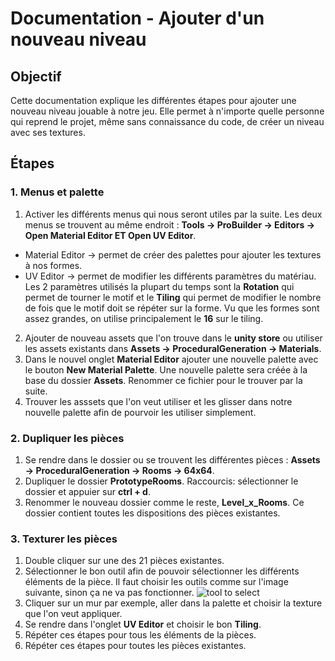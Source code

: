 # Documentation - Ajouter d'un nouveau niveau

## Objectif
Cette documentation explique les différentes étapes pour ajouter une nouveau niveau jouable à notre jeu. Elle permet
à n'importe quelle personne qui reprend le projet, même sans connaissance du code, de créer un niveau avec ses textures.

## Étapes

### 1. Menus et palette
1. Activer les différents menus qui nous seront utiles par la suite. Les deux menus se trouvent au même endroit : **Tools -> ProBuilder -> Editors -> Open Material Editor ET Open UV Editor**.
- Material Editor -> permet de créer des palettes pour ajouter les textures à nos formes.
- UV Editor -> permet de modifier les différents paramètres du matériau. Les 2 paramètres utilisés la plupart du temps sont la **Rotation** qui permet de tourner le motif et le **Tiling** qui permet de modifier le nombre de fois que le motif doit se répéter sur la forme. Vu que les formes sont assez grandes, on utilise principalement le **16** sur le tiling.
2. Ajouter de nouveau assets que l'on trouve dans le **unity store** ou utiliser les assets existants dans **Assets -> ProceduralGeneration -> Materials**.
3. Dans le nouvel onglet **Material Editor** ajouter une nouvelle palette avec le bouton **New Material Palette**. Une nouvelle palette sera créée à la base du dossier **Assets**. Renommer ce fichier pour le trouver par la suite.
4. Trouver les asssets que l'on veut utiliser et les glisser dans notre nouvelle palette afin de pourvoir les utiliser simplement.

### 2. Dupliquer les pièces
1. Se rendre dans le dossier ou se trouvent les différentes pièces : **Assets -> ProceduralGeneration -> Rooms -> 64x64**.
2. Dupliquer le dossier **PrototypeRooms**. Raccourcis: sélectionner le dossier et appuier sur **ctrl + d**.
3. Renommer le nouveau dossier comme le reste, **Level_x_Rooms**. Ce dossier contient toutes les dispositions des pièces existantes.

### 3. Texturer les pièces
1. Double cliquer sur une des 21 pièces existantes.
2. Sélectionner le bon outil afin de pouvoir sélectionner les différents éléments de la pièce. Il faut choisir les outils comme sur l'image suivante, sinon ça ne va pas fonctionner.
![tool to select](./img/select_form.png)
3. Cliquer sur un mur par exemple, aller dans la palette et choisir la texture que l'on veut appliquer.
4. Se rendre dans l'onglet **UV Editor** et choisir le bon **Tiling**.
5. Répéter ces étapes pour tous les éléments de la pièces.
6. Répéter ces étapes pour toutes les pièces existantes.
